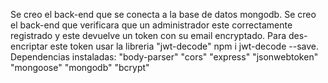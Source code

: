 Se creo el back-end que se conecta a la base de datos mongodb.
Se creo el back-end que verificara que un administrador este correctamente registrado y este devuelve un token con su email encryptado.
Para des-encriptar este token usar la libreria "jwt-decode" npm i jwt-decode --save.
Dependencias instaladas:
"body-parser"
"cors"
"express"
"jsonwebtoken"
"mongoose"
"mongodb"
"bcrypt" 